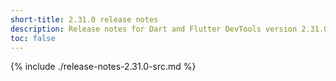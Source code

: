 ```yaml
---
short-title: 2.31.0 release notes
description: Release notes for Dart and Flutter DevTools version 2.31.0.
toc: false
---
```


{% include ./release-notes-2.31.0-src.md %}

